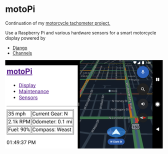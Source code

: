 # motoPi

Continuation of my [motorcycle tachometer project.](https://edison.me/motorcycle/2016/06/20/arduino-cycle/)

Use a Raspberry Pi and various hardware sensors for a smart motorcycle display powered by

* [Django](https://www.djangoproject.com/)
* [Channels](https://channels.readthedocs.io/en/stable/index.html)


![mockup](/static/images/mockup2.png)

